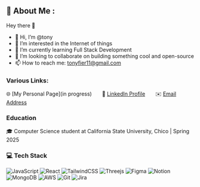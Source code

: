 ## 💫 About Me :
Hey there 👋

- 👋 Hi, I’m @tony
- 👀 I’m interested in the Internet of things
- 🌱 I’m currently learning Full Stack Development 
- 💞️ I’m looking to collaborate on building something cool and open-source
- 📫 How to reach me: tonyfier11@gmail.com

### Various Links:
🌐 [My Personal Page](in progress) &nbsp; &nbsp; &nbsp;
📎 [LinkedIn Profile](https://www.linkedin.com/in/tony-ferriera/) &nbsp; &nbsp; &nbsp;
✉️ [Email Address](mailto:tonyfier11@gmail.com)

### Education

🎓 Computer Science student at California State University, Chico | Spring 2025

### 💻 Tech Stack
 ![JavaScript](https://img.shields.io/badge/javascript-%23323330.svg?style=for-the-badge&logo=javascript&logoColor=%23F7DF1E) ![React](https://img.shields.io/badge/vuejs-%2335495e.svg?style=for-the-badge&logo=vuedotjs&logoColor=%234FC08D)
 ![TailwindCSS](https://img.shields.io/badge/tailwindcss-%2338B2AC.svg?style=for-the-badge&logo=tailwind-css&logoColor=white)  ![Threejs](https://img.shields.io/badge/threejs-black?style=for-the-badge&logo=three.js&logoColor=white)	![Figma](https://img.shields.io/badge/figma-%23F24E1E.svg?style=for-the-badge&logo=figma&logoColor=white) ![Notion](https://img.shields.io/badge/Notion-%23000000.svg?style=for-the-badge&logo=notion&logoColor=white) ![MongoDB](https://img.shields.io/badge/MongoDB-4EA94B?style=for-the-badge&logo=mongodb&logoColor=white) ![AWS](https://img.shields.io/badge/Amazon_AWS-FF9900?style=for-the-badge&logo=amazonaws&logoColor=white) ![Git](https://img.shields.io/badge/GIT-E44C30?style=for-the-badge&logo=git&logoColor=white) ![Jira](https://img.shields.io/badge/Jira-0052CC?style=for-the-badge&logo=Jira&logoColor=white) 

